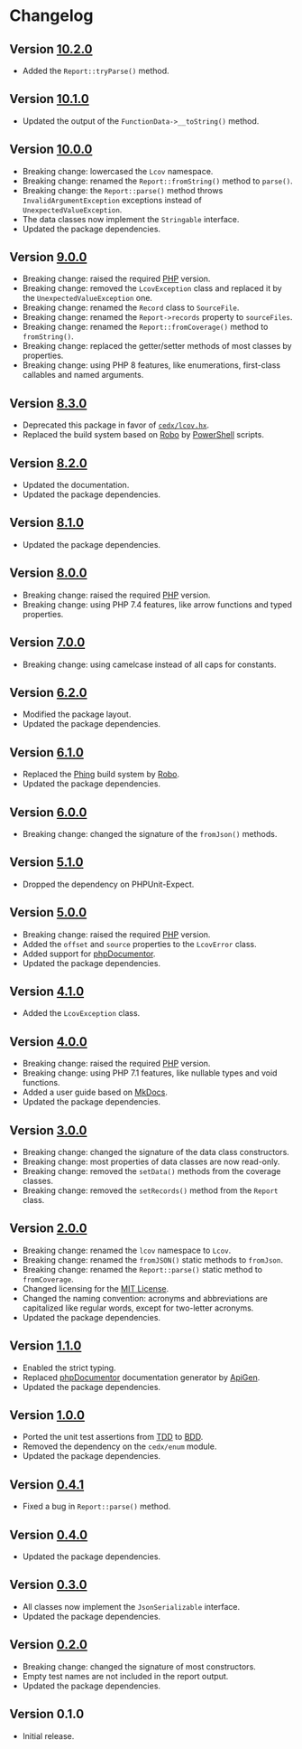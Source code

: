 # Changelog

## Version [10.2.0](https://github.com/cedx/lcov.php/compare/v10.1.0...v10.2.0)
- Added the `Report::tryParse()` method.

## Version [10.1.0](https://github.com/cedx/lcov.php/compare/v10.0.0...v10.1.0)
- Updated the output of the `FunctionData->__toString()` method.

## Version [10.0.0](https://github.com/cedx/lcov.php/compare/v9.0.0...v10.0.0)
- Breaking change: lowercased the `Lcov` namespace.
- Breaking change: renamed the `Report::fromString()` method to `parse()`.
- Breaking change: the `Report::parse()` method throws `InvalidArgumentException` exceptions instead of `UnexpectedValueException`.
- The data classes now implement the `Stringable` interface.
- Updated the package dependencies.

## Version [9.0.0](https://github.com/cedx/lcov.php/compare/v8.3.0...v9.0.0)
- Breaking change: raised the required [PHP](https://www.php.net) version.
- Breaking change: removed the `LcovException` class and replaced it by the `UnexpectedValueException` one.
- Breaking change: renamed the `Record` class to `SourceFile`.
- Breaking change: renamed the `Report->records` property to `sourceFiles`.
- Breaking change: renamed the `Report::fromCoverage()` method to `fromString()`.
- Breaking change: replaced the getter/setter methods of most classes by properties.
- Breaking change: using PHP 8 features, like enumerations, first-class callables and named arguments.

## Version [8.3.0](https://github.com/cedx/lcov.php/compare/v8.2.0...v8.3.0)
- Deprecated this package in favor of [`cedx/lcov.hx`](https://github.com/cedx/lcov.hx).
- Replaced the build system based on [Robo](https://robo.li) by [PowerShell](https://learn.microsoft.com/powershell) scripts.

## Version [8.2.0](https://github.com/cedx/lcov.php/compare/v8.1.0...v8.2.0)
- Updated the documentation.
- Updated the package dependencies.

## Version [8.1.0](https://github.com/cedx/lcov.php/compare/v8.0.0...v8.1.0)
- Updated the package dependencies.

## Version [8.0.0](https://github.com/cedx/lcov.php/compare/v7.0.0...v8.0.0)
- Breaking change: raised the required [PHP](https://www.php.net) version.
- Breaking change: using PHP 7.4 features, like arrow functions and typed properties.

## Version [7.0.0](https://github.com/cedx/lcov.php/compare/v6.2.0...v7.0.0)
- Breaking change: using camelcase instead of all caps for constants.

## Version [6.2.0](https://github.com/cedx/lcov.php/compare/v6.1.0...v6.2.0)
- Modified the package layout.
- Updated the package dependencies.

## Version [6.1.0](https://github.com/cedx/lcov.php/compare/v6.0.0...v6.1.0)
- Replaced the [Phing](https://www.phing.info) build system by [Robo](https://robo.li).
- Updated the package dependencies.

## Version [6.0.0](https://github.com/cedx/lcov.php/compare/v5.1.0...v6.0.0)
- Breaking change: changed the signature of the `fromJson()` methods.

## Version [5.1.0](https://github.com/cedx/lcov.php/compare/v5.0.0...v5.1.0)
- Dropped the dependency on PHPUnit-Expect.

## Version [5.0.0](https://github.com/cedx/lcov.php/compare/v4.1.0...v5.0.0)
- Breaking change: raised the required [PHP](https://www.php.net) version.
- Added the `offset` and `source` properties to the `LcovError` class.
- Added support for [phpDocumentor](https://www.phpdoc.org).
- Updated the package dependencies.

## Version [4.1.0](https://github.com/cedx/lcov.php/compare/v4.0.0...v4.1.0)
- Added the `LcovException` class.

## Version [4.0.0](https://github.com/cedx/lcov.php/compare/v3.0.0...v4.0.0)
- Breaking change: raised the required [PHP](https://www.php.net) version.
- Breaking change: using PHP 7.1 features, like nullable types and void functions.
- Added a user guide based on [MkDocs](http://www.mkdocs.org).
- Updated the package dependencies.

## Version [3.0.0](https://github.com/cedx/lcov.php/compare/v2.0.0...v3.0.0)
- Breaking change: changed the signature of the data class constructors.
- Breaking change: most properties of data classes are now read-only.
- Breaking change: removed the `setData()` methods from the coverage classes.
- Breaking change: removed the `setRecords()` method from the `Report` class.

## Version [2.0.0](https://github.com/cedx/lcov.php/compare/v1.1.0...v2.0.0)
- Breaking change: renamed the `lcov` namespace to `Lcov`.
- Breaking change: renamed the `fromJSON()` static methods to `fromJson`.
- Breaking change: renamed the `Report::parse()` static method to `fromCoverage`.
- Changed licensing for the [MIT License](https://opensource.org/licenses/MIT).
- Changed the naming convention: acronyms and abbreviations are capitalized like regular words, except for two-letter acronyms.
- Updated the package dependencies.

## Version [1.1.0](https://github.com/cedx/lcov.php/compare/v1.0.0...v1.1.0)
- Enabled the strict typing.
- Replaced [phpDocumentor](https://www.phpdoc.org) documentation generator by [ApiGen](https://github.com/ApiGen/ApiGen).
- Updated the package dependencies.

## Version [1.0.0](https://github.com/cedx/lcov.php/compare/v0.4.1...v1.0.0)
- Ported the unit test assertions from [TDD](https://en.wikipedia.org/wiki/Test-driven_development) to [BDD](https://en.wikipedia.org/wiki/Behavior-driven_development).
- Removed the dependency on the `cedx/enum` module.
- Updated the package dependencies.

## Version [0.4.1](https://github.com/cedx/lcov.php/compare/v0.4.0...v0.4.1)
- Fixed a bug in `Report::parse()` method.

## Version [0.4.0](https://github.com/cedx/lcov.php/compare/v0.3.0...v0.4.0)
- Updated the package dependencies.

## Version [0.3.0](https://github.com/cedx/lcov.php/compare/v0.2.0...v0.3.0)
- All classes now implement the `JsonSerializable` interface.
- Updated the package dependencies.

## Version [0.2.0](https://github.com/cedx/lcov.php/compare/v0.1.0...v0.2.0)
- Breaking change: changed the signature of most constructors.
- Empty test names are not included in the report output.
- Updated the package dependencies.

## Version 0.1.0
- Initial release.
